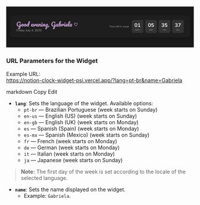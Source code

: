 ![alt text](image.png)

### URL Parameters for the Widget

Example URL:  
https://notion-clock-widget-psi.vercel.app/?lang=pt-br&name=Gabriela

markdown
Copy
Edit

- **`lang`**: Sets the language of the widget. Available options:  
  - `pt-br` — Brazilian Portuguese (week starts on Sunday)  
  - `en-us` — English (US) (week starts on Sunday)  
  - `en-gb` — English (UK) (week starts on Monday)  
  - `es` — Spanish (Spain) (week starts on Monday)  
  - `es-mx` — Spanish (Mexico) (week starts on Sunday)  
  - `fr` — French (week starts on Monday)  
  - `de` — German (week starts on Monday)  
  - `it` — Italian (week starts on Monday)  
  - `ja` — Japanese (week starts on Sunday)

> **Note:** The first day of the week is set according to the locale of the selected language.

- **`name`**: Sets the name displayed on the widget.  
  - Example: `Gabriela`.